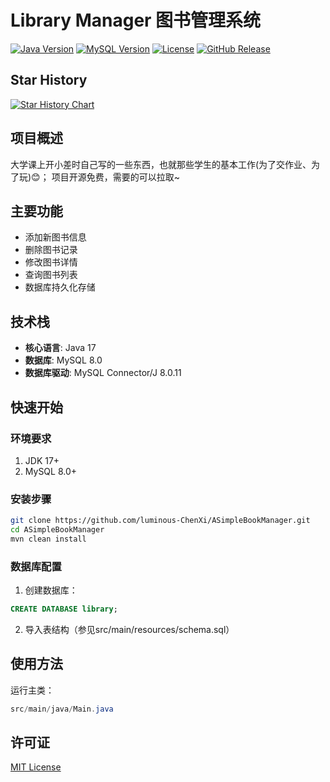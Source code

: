 # Library Manager 图书管理系统

[![Java Version](https://img.shields.io/badge/Java-17-blue)](https://www.oracle.com/java/)
[![MySQL Version](https://img.shields.io/badge/MySQL-8.0-orange)](https://www.mysql.com/)
[![License](https://img.shields.io/badge/License-MIT-green)](LICENSE)
[![GitHub Release](https://img.shields.io/github/v/release/luminous-ChenXi/ASimpleBookManager)](https://github.com/luminous-ChenXi/ASimpleBookManager/releases)

## Star History

[![Star History Chart](https://api.star-history.com/svg?repos=luminous-ChenXi/ASimpleBookManager&type=Date)](https://www.star-history.com/#luminous-ChenXi/ASimpleBookManager&Date)

## 项目概述
大学课上开小差时自己写的一些东西，也就那些学生的基本工作(为了交作业、为了玩)😊；
项目开源免费，需要的可以拉取~

## 主要功能
- 添加新图书信息
- 删除图书记录
- 修改图书详情
- 查询图书列表
- 数据库持久化存储

## 技术栈
- **核心语言**: Java 17
- **数据库**: MySQL 8.0
- **数据库驱动**: MySQL Connector/J 8.0.11

## 快速开始
### 环境要求
1. JDK 17+
2. MySQL 8.0+

### 安装步骤
```bash
git clone https://github.com/luminous-ChenXi/ASimpleBookManager.git
cd ASimpleBookManager
mvn clean install
```

### 数据库配置
1. 创建数据库：
```sql
CREATE DATABASE library;
```
2. 导入表结构（参见src/main/resources/schema.sql）

## 使用方法
运行主类：
```java
src/main/java/Main.java
```

## 许可证
[MIT License](LICENSE)
